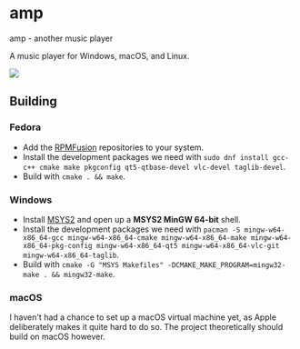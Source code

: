 # amp
amp - another music player

A music player for Windows, macOS, and Linux.

<img src="https://i.imgur.com/sWu9CkD.png">

## Building

### Fedora
* Add the [RPMFusion](https://rpmfusion.org/) repositories to your system.
* Install the development packages we need with `sudo dnf install gcc-c++ cmake make pkgconfig qt5-qtbase-devel vlc-devel taglib-devel`.
* Build with `cmake . && make`.

### Windows
* Install [MSYS2](http://msys2.github.io/) and open up a **MSYS2 MinGW 64-bit** shell. 
* Install the development packages we need with `pacman -S mingw-w64-x86_64-gcc mingw-w64-x86_64-cmake mingw-w64-x86_64-make mingw-w64-x86_64-pkg-config mingw-w64-x86_64-qt5 mingw-w64-x86_64-vlc-git mingw-w64-x86_64-taglib`.
* Build with `cmake -G "MSYS Makefiles" -DCMAKE_MAKE_PROGRAM=mingw32-make . && mingw32-make`. 

### macOS
I haven't had a chance to set up a macOS virtual machine yet, as Apple deliberately makes it quite hard to do so. The project theoretically should build on macOS however.
